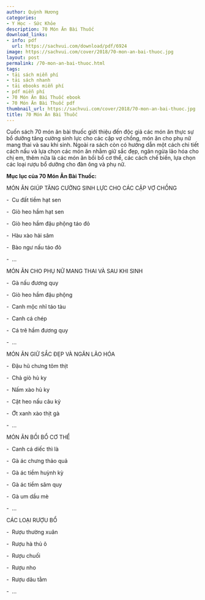 ```yaml
---
author: Quỳnh Hương
categories:
- Y Học - Sức Khỏe
description: 70 Món Ăn Bài Thuốc
download_links:
- info: pdf
  url: https://sachvui.com/download/pdf/6924
image: https://sachvui.com/cover/2018/70-mon-an-bai-thuoc.jpg
layout: post
permalink: /70-mon-an-bai-thuoc.html
tags:
- tải sách miễn phí
- tải sách nhanh
- tải ebooks miễn phí
- pdf miễn phí
- 70 Món Ăn Bài Thuốc ebook
- 70 Món Ăn Bài Thuốc pdf
thumbnail_url: https://sachvui.com/cover/2018/70-mon-an-bai-thuoc.jpg
title: 70 Món Ăn Bài Thuốc
---
```


 <div class="item-desc text-justify"> <p>Cuốn sách 70 món ăn bài thuốc giới thiệu đến độc giả các món ăn thực sự bổ dưỡng tăng cường sinh lực cho các cặp vợ chồng, món ăn cho phụ nữ mang thai và sau khi sinh. Ngoài ra sách còn có hướng dẫn một cách chi tiết cách nấu và lựa chọn các món ăn nhằm giữ sắc đẹp, ngăn ngừa lão hóa cho chị em, thêm nữa là các món ăn bồi bổ cơ thể, các cách chế biến, lựa chọn các loại rượu bổ dưỡng cho đàn ông và phụ nữ.</p><p><strong>Mục lục của 70 Món Ăn Bài Thuốc:</strong></p><p>MÓN ĂN GIÚP TĂNG CƯỜNG SINH LỰC CHO CÁC CẶP VỢ CHỒNG</p><p>-  Cu đất tiềm hạt sen</p><p>-  Giò heo hầm hạt sen</p><p>-  Giò heo hầm đậu phộng táo đỏ</p><p>-  Hàu xào hải sâm</p><p>-  Bào ngư nấu táo đỏ</p><p>-  ...</p><p>MÓN ĂN CHO PHỤ NỮ MANG THAI VÀ SAU KHI SINH</p><p>-  Gà nấu đương quy</p><p>-  Giò heo hầm đậu phộng</p><p>-  Canh mộc nhĩ táo tàu</p><p>-  Canh cá chép</p><p>-  Cá trê hầm đương quy</p><p>-  ...</p><p>MÓN ĂN GIỮ SẮC ĐẸP VÀ NGĂN LÃO HÓA</p><p>-  Đậu hũ chưng tôm thịt</p><p>-  Chả giò hủ ky</p><p>-  Nấm xào hủ ky</p><p>-  Cật heo nấu câu kỷ</p><p>-  Ớt xanh xào thịt gà</p><p>-  ...</p><p>MÓN ĂN BỒI BỔ CƠ THỂ</p><p>-  Canh cá diếc thì là</p><p>-  Gà ác chưng thảo quả</p><p>-  Gà ác tiềm huỳnh kỳ</p><p>-  Gà ác tiềm sâm quy</p><p>-  Gà um dầu mè</p><p>-  ...</p><p>CÁC LOẠI RƯỢU BỔ</p><p>-  Rượu thường xuân</p><p>-  Rượu hà thủ ô</p><p>-  Rượu chuối</p><p>-  Rượu nho</p><p>-  Rượu dâu tằm</p><p>-  ...</p> </div>